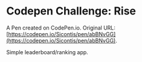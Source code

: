 # Codepen Challenge: Rise

A Pen created on CodePen.io. Original URL: [https://codepen.io/Sicontis/pen/abBNvGG](https://codepen.io/Sicontis/pen/abBNvGG).

Simple leaderboard/ranking app.